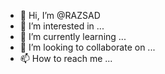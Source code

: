 - 👋 Hi, I’m @RAZSAD
- 👀 I’m interested in ...
- 🌱 I’m currently learning ...
- 💞️ I’m looking to collaborate on ...
- 📫 How to reach me ...

<!---
RAZSAD/RAZSAD is a ✨ special ✨ repository because its `README.md` (this file) appears on your GitHub profile.
You can click the Preview link to take a look at your changes.
--->
